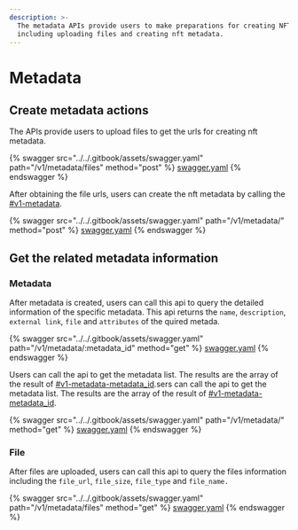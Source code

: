 ```yaml
---
description: >-
  The metadata APIs provide users to make preparations for creating NFTs,
  including uploading files and creating nft metadata.
---
```


# Metadata

## Create metadata actions

The APIs provide users to upload files to get the urls for creating nft metadata.&#x20;

{% swagger src="../../.gitbook/assets/swagger.yaml" path="/v1/metadata/files" method="post" %}
[swagger.yaml](../../.gitbook/assets/swagger.yaml)
{% endswagger %}

After obtaining the file urls, users can create the nft metadata by calling the [#v1-metadata](metadata.md#v1-metadata "mention").&#x20;

{% swagger src="../../.gitbook/assets/swagger.yaml" path="/v1/metadata/" method="post" %}
[swagger.yaml](../../.gitbook/assets/swagger.yaml)
{% endswagger %}

## Get the related metadata information&#x20;

### Metadata

After metadata is created, users can call this api to query the detailed information of the specific metadata. This api returns the `name`, `description`, `external link`, `file` and `attributes` of the quired metada.

{% swagger src="../../.gitbook/assets/swagger.yaml" path="/v1/metadata/:metadata_id" method="get" %}
[swagger.yaml](../../.gitbook/assets/swagger.yaml)
{% endswagger %}

Users can call the api to get the metadata list. The results are the array of the result of [#v1-metadata-metadata\_id](metadata.md#v1-metadata-metadata\_id "mention").sers can call the api to get the metadata list. The results are the array of the result of [#v1-metadata-metadata\_id](metadata.md#v1-metadata-metadata\_id "mention").

{% swagger src="../../.gitbook/assets/swagger.yaml" path="/v1/metadata/" method="get" %}
[swagger.yaml](../../.gitbook/assets/swagger.yaml)
{% endswagger %}

### File

After files are uploaded, users can call this api to query the files information including the `file_url`, `file_size`, `file_type` and `file_name.`

{% swagger src="../../.gitbook/assets/swagger.yaml" path="/v1/metadata/files" method="get" %}
[swagger.yaml](../../.gitbook/assets/swagger.yaml)
{% endswagger %}
